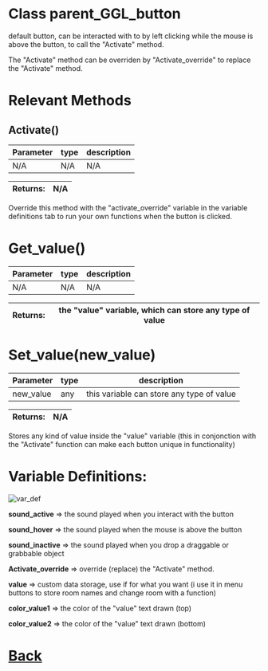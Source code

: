 # Class parent_GGL_button

default button, can be interacted with to by left 
clicking while the mouse is above the button,
to call the "Activate" method.
  
The "Activate" method can be overriden by "Activate_override" to 
replace the "Activate" method.
  
# Relevant Methods

## Activate()

| Parameter   |  type   |              description                   |
|--           |       --|--                                          |
|   N/A      | N/A  |  N/A    |

| Returns:  | N/A |
|--         |                             --|

Override this method with the "activate_override" variable in the variable definitions tab to run your own functions when the button is clicked.

# Get_value()

| Parameter   |  type   |              description                   |
|--           |       --|--                                          |
|  N/A  |   N/A   |  N/A    |

| Returns:  |  the "value" variable, which can store any type of value |
|--         |                                                        --|

# Set_value(new_value)

| Parameter   |  type   |              description                   |
|--           |       --|--                                          |
|  new_value  |   any   |  this variable can store any type of value    |

| Returns:  |         N/A |
|--         |                             --|

Stores any kind of value inside the "value" variable (this in conjonction with the "Activate" function can make each button unique in functionality)

# Variable Definitions:

![var_def](https://github.com/Ced30/GML-GUI-Library-GGL-Documentation/blob/main/Images/API/GGL_instance/parent_GGL_button.png)

**sound_active**      => the sound played when you interact with the button

**sound_hover**       => the sound played when the mouse is above the button

**sound_inactive**    => the sound played when you drop a draggable or grabbable object

**Activate_override** => override (replace) the "Activate" method.

**value**             => custom data storage, use if for what you want (i use it in menu buttons to store room names and change room with a function)

**color_value1**      => the color of the "value" text drawn (top)

**color_value2**      => the color of the "value" text drawn (bottom)

# [Back](https://github.com/Ced30/GML-GUI-Library-GGL-Documentation/blob/main/API/Instance%20Classes.md)
